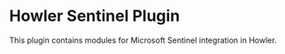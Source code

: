 # Howler Sentinel Plugin

This plugin contains modules for Microsoft Sentinel integration in Howler.
